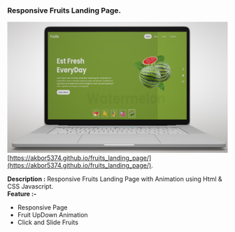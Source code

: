 ﻿### Responsive Fruits Landing Page.
<img src="images/mockup.jpg" alt="Line Feed" width="700"><br>
[https://akbor5374.github.io/fruits_landing_page/](https://akbor5374.github.io/fruits_landing_page/).

**Description :** Responsive Fruits Landing Page with Animation using Html & CSS Javascript.<br>
**Feature :-**
- Responsive Page
- Fruit UpDown Animation
- Click and Slide Fruits
